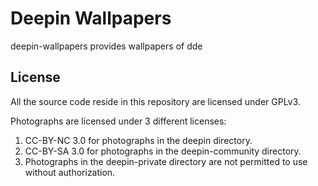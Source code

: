# Deepin Wallpapers

deepin-wallpapers provides wallpapers of dde




## License

All the source code reside in this repository are licensed under GPLv3.

Photographs are licensed under 3 different licenses:

1. CC-BY-NC 3.0 for photographs in the deepin directory.
2. CC-BY-SA 3.0 for photographs in the deepin-community directory.
3. Photographs in the deepin-private directory are not permitted to use without authorization.